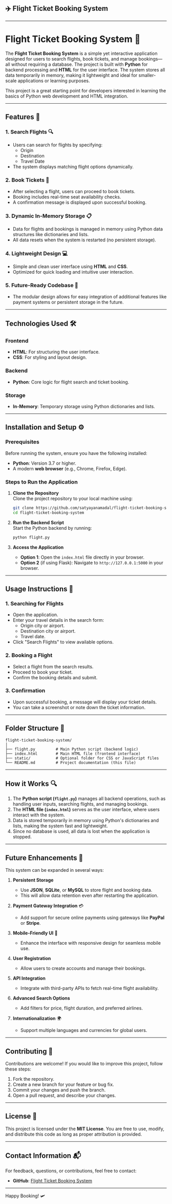 ## **✈️ Flight Ticket Booking System**

---

# **Flight Ticket Booking System** 🛫  
The **Flight Ticket Booking System** is a simple yet interactive application designed for users to search flights, book tickets, and manage bookings—all without requiring a database. The project is built with **Python** for backend processing and **HTML** for the user interface. The system stores all data temporarily in memory, making it lightweight and ideal for smaller-scale applications or learning purposes.  

This project is a great starting point for developers interested in learning the basics of Python web development and HTML integration.

---

## **Features** 🚀  

### 1. **Search Flights** 🔍  
- Users can search for flights by specifying:  
  - Origin  
  - Destination  
  - Travel Date  
- The system displays matching flight options dynamically.  

### 2. **Book Tickets** 🎫  
- After selecting a flight, users can proceed to book tickets.  
- Booking includes real-time seat availability checks.  
- A confirmation message is displayed upon successful booking.  

### 3. **Dynamic In-Memory Storage** 📋  
- Data for flights and bookings is managed in memory using Python data structures like dictionaries and lists.  
- All data resets when the system is restarted (no persistent storage).  

### 4. **Lightweight Design** 💻  
- Simple and clean user interface using **HTML** and **CSS**.  
- Optimized for quick loading and intuitive user interaction.  

### 5. **Future-Ready Codebase** 🔧  
- The modular design allows for easy integration of additional features like payment systems or persistent storage in the future.  

---

## **Technologies Used** 🛠️  

### **Frontend**  
- **HTML**: For structuring the user interface.  
- **CSS**: For styling and layout design.  

### **Backend**  
- **Python**: Core logic for flight search and ticket booking.  

### **Storage**  
- **In-Memory**: Temporary storage using Python dictionaries and lists.  

---

## **Installation and Setup** ⚙️  

### **Prerequisites**  
Before running the system, ensure you have the following installed:  
- **Python**: Version 3.7 or higher.  
- A modern **web browser** (e.g., Chrome, Firefox, Edge).  

### **Steps to Run the Application**  

1. **Clone the Repository**  
   Clone the project repository to your local machine using:  
   ```bash  
   git clone https://github.com/satyayanamadal/flight-ticket-booking-system.git  
   cd flight-ticket-booking-system  
   ```  

2. **Run the Backend Script**  
   Start the Python backend by running:  
   ```bash  
   python flight.py  
   ```  

3. **Access the Application**  
   - **Option 1**: Open the `index.html` file directly in your browser.  
   - **Option 2** (if using Flask): Navigate to `http://127.0.0.1:5000` in your browser.  

---

## **Usage Instructions** 🌟  

### **1. Searching for Flights**  
- Open the application.  
- Enter your travel details in the search form:  
  - Origin city or airport.  
  - Destination city or airport.  
  - Travel date.  
- Click "Search Flights" to view available options.  

### **2. Booking a Flight**  
- Select a flight from the search results.  
- Proceed to book your ticket.  
- Confirm the booking details and submit.  

### **3. Confirmation**  
- Upon successful booking, a message will display your ticket details.  
- You can take a screenshot or note down the ticket information.  

---

## **Folder Structure** 📁  
```  
flight-ticket-booking-system/  
│  
├── flight.py         # Main Python script (backend logic)  
├── index.html        # Main HTML file (frontend interface)  
├── static/           # Optional folder for CSS or JavaScript files  
└── README.md         # Project documentation (this file)  
```  

---

## **How it Works** 🔍  
1. The **Python script (`flight.py`)** manages all backend operations, such as handling user inputs, searching flights, and managing bookings.  
2. The **HTML file (`index.html`)** serves as the user interface, where users interact with the system.  
3. Data is stored temporarily in memory using Python's dictionaries and lists, making the system fast and lightweight.  
4. Since no database is used, all data is lost when the application is stopped.  

---

## **Future Enhancements** 🔮  

This system can be expanded in several ways:  

1. **Persistent Storage**  
   - Use **JSON**, **SQLite**, or **MySQL** to store flight and booking data.  
   - This will allow data retention even after restarting the application.  

2. **Payment Gateway Integration** 💳  
   - Add support for secure online payments using gateways like **PayPal** or **Stripe**.  

3. **Mobile-Friendly UI** 📱  
   - Enhance the interface with responsive design for seamless mobile use.  

4. **User Registration**  
   - Allow users to create accounts and manage their bookings.  

5. **API Integration**  
   - Integrate with third-party APIs to fetch real-time flight availability.  

6. **Advanced Search Options**  
   - Add filters for price, flight duration, and preferred airlines.  

7. **Internationalization** 🌍  
   - Support multiple languages and currencies for global users.  

---

## **Contributing** 🤝  
Contributions are welcome! If you would like to improve this project, follow these steps:  

1. Fork the repository.  
2. Create a new branch for your feature or bug fix.  
3. Commit your changes and push the branch.  
4. Open a pull request, and describe your changes.  

---

## **License** 📄  
This project is licensed under the **MIT License**. You are free to use, modify, and distribute this code as long as proper attribution is provided.  

---

## **Contact Information** 📬  
For feedback, questions, or contributions, feel free to contact:  
- **GitHub**: [Flight Ticket Booking System](https://github.com/satyayanamadal/flight-ticket-booking-system.git)  

---

Happy Booking! 🛩️
